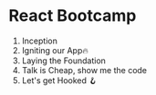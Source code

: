 # React Bootcamp
1. Inception 
2. Igniting our App🔥
3. Laying the Foundation
4. Talk is Cheap, show me the code
5. Let's get Hooked 🪝
